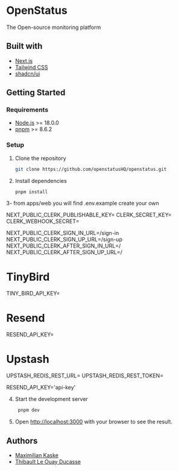 # OpenStatus

The Open-source monitoring platform

## Built with

- [Next.js](https://nextjs.org/)
- [Tailwind CSS](https://tailwindcss.com/)
- [shadcn/ui](https://ui.shadcn.com/)



## Getting Started

### Requirements

- [Node.js](https://nodejs.org/en/) >= 18.0.0
- [pnpm](https://pnpm.io/) >= 8.6.2

### Setup

1. Clone the repository

   ```sh
   git clone https://github.com/openstatusHQ/openstatus.git
   ```

2. Install dependencies

   ```sh
   pnpm install
   ```

3- from apps/web you will find .env.example create your own 

NEXT_PUBLIC_CLERK_PUBLISHABLE_KEY=
CLERK_SECRET_KEY=
CLERK_WEBHOOK_SECRET=

NEXT_PUBLIC_CLERK_SIGN_IN_URL=/sign-in
NEXT_PUBLIC_CLERK_SIGN_UP_URL=/sign-up
NEXT_PUBLIC_CLERK_AFTER_SIGN_IN_URL=/
NEXT_PUBLIC_CLERK_AFTER_SIGN_UP_URL=/

# TinyBird
TINY_BIRD_API_KEY=

# Resend
RESEND_API_KEY=

# Upstash
UPSTASH_REDIS_REST_URL=
UPSTASH_REDIS_REST_TOKEN=

RESEND_API_KEY='api-key'



4. Start the development server

   ```sh
    pnpm dev


    ```

4. Open [http://localhost:3000](http://localhost:3000) with your browser to see the result.


## Authors

- [Maximilian Kaske](https://twitter.com/mxkaske)
- [Thibault Le Ouay Ducasse](https://twitter.com/thibaultleouay)
